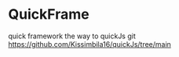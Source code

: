 # QuickFrame
quick framework
the way to quickJs git https://github.com/Kissimbila16/quickJs/tree/main
